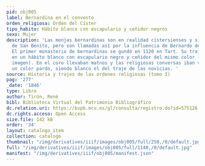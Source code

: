 ```yaml
---
pid: obj005
label: Bernardina en el convento
orden_religiosa: Orden del Císter
tipo_habito: Hábito blanco con escapulario y ceñidor negros
sexo: Mujer
description: 'Las monjas bernardinas son en realidad cistersienses y siguen la Regla
  de San Benito, pero son llamadas así por la influencia de Bernardo de Claraval.
  El primer monasterio de bernardinas se gundó en 1120 en Tart. Su traje consistía
  en un hábito blanco con escapulario negro y ceñidor del mismo color (como en la
  imagen). En el coro llevaban matnos y las religiosas conversas iban vestidas de
  un color pardo, siendo blanco el del traje de las novicias. '
source: Historia y trajes de las ordenes religiosas (tomo I)
pag: '277'
_date: '1846'
type: Libro
author: Tirón, René
bibl: Biblioteca Virtual del Patrimonio Bibliográfico
dc.relation.uri: https://bvpb.mcu.es/gl/consulta/registro.do?id=575126
dc.rights.acceso: Open Access
size.file: 142 kB
order: '34'
layout: catalogo_item
collection: catalogo
thumbnail: "/img/derivatives/iiif/images/obj005/full/250,/0/default.jpg"
full: "/img/derivatives/iiif/images/obj005/full/1140,/0/default.jpg"
manifest: "/img/derivatives/iiif/obj005/manifest.json"
---
```

